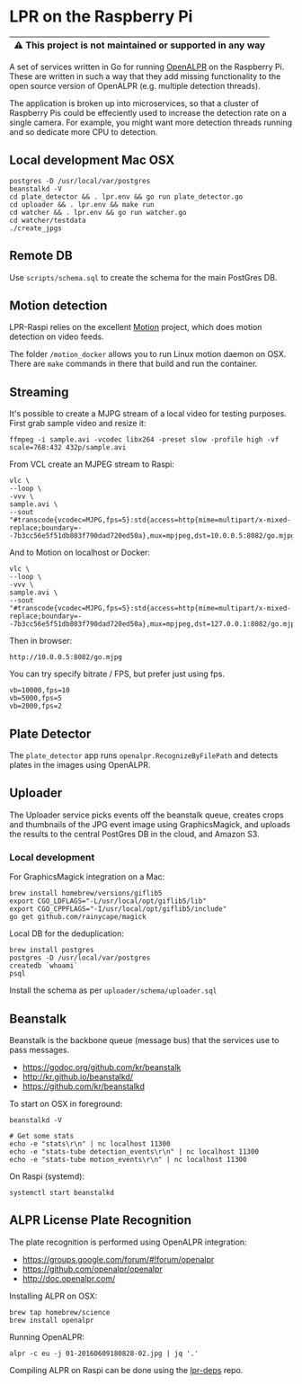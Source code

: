 # LPR on the Raspberry Pi

| :warning: **This project is not maintained or supported in any way** |
| --- |

A set of services written in Go for running [OpenALPR](https://github.com/openalpr/openalpr) on the Raspberry Pi. These are written in such a way that they add missing functionality to the open source version of OpenALPR (e.g. multiple detection threads).

The application is broken up into microservices, so that a cluster of Raspberry Pis could be effeciently used to increase the detection rate on a single camera. For example, you might want more detection threads running and so dedicate more CPU to detection.

## Local development Mac OSX

    postgres -D /usr/local/var/postgres
    beanstalkd -V
    cd plate_detector && . lpr.env && go run plate_detector.go
    cd uploader && . lpr.env && make run
    cd watcher && . lpr.env && go run watcher.go
    cd watcher/testdata
    ./create_jpgs

## Remote DB

Use `scripts/schema.sql` to create the schema for the main PostGres DB.

## Motion detection

LPR-Raspi relies on the excellent [Motion](https://motion-project.github.io/) project, which does motion detection on video feeds.

The folder `/motion_docker` allows you to run Linux motion daemon on OSX. There are `make` commands in there that build and run the container.

## Streaming

It's possible to create a MJPG stream of a local video for testing purposes. First grab sample video and resize it:

    ffmpeg -i sample.avi -vcodec libx264 -preset slow -profile high -vf scale=768:432 432p/sample.avi

From VCL create an MJPEG stream to Raspi:

    vlc \
    --loop \
    -vvv \
    sample.avi \
    --sout "#transcode{vcodec=MJPG,fps=5}:std{access=http{mime=multipart/x-mixed-replace;boundary=--7b3cc56e5f51db803f790dad720ed50a},mux=mpjpeg,dst=10.0.0.5:8082/go.mjpg,delay=0}"

And to Motion on localhost or Docker:

    vlc \
    --loop \
    -vvv \
    sample.avi \
    --sout "#transcode{vcodec=MJPG,fps=5}:std{access=http{mime=multipart/x-mixed-replace;boundary=--7b3cc56e5f51db803f790dad720ed50a},mux=mpjpeg,dst=127.0.0.1:8082/go.mjpg,delay=0}"

Then in browser:

    http://10.0.0.5:8082/go.mjpg

You can try specify bitrate / FPS, but prefer just using fps.

    vb=10000,fps=10
    vb=5000,fps=5
    vb=2000,fps=2

## Plate Detector

The `plate_detector` app runs `openalpr.RecognizeByFilePath` and detects plates in the images using OpenALPR.

## Uploader

The Uploader service picks events off the beanstalk queue, creates crops and thumbnails of the JPG event image using GraphicsMagick, and uploads the results to the central PostGres DB in the cloud, and Amazon S3.

### Local development

For GraphicsMagick integration on a Mac:

    brew install homebrew/versions/giflib5
    export CGO_LDFLAGS="-L/usr/local/opt/giflib5/lib"
    export CGO_CPPFLAGS="-I/usr/local/opt/giflib5/include"
    go get github.com/rainycape/magick

Local DB for the deduplication:

    brew install postgres
    postgres -D /usr/local/var/postgres
    createdb `whoami`
    psql

Install the schema as per `uploader/schema/uploader.sql`

## Beanstalk

Beanstalk is the backbone queue (message bus) that the services use to pass messages.

- https://godoc.org/github.com/kr/beanstalk
- http://kr.github.io/beanstalkd/
- https://github.com/kr/beanstalkd

To start on OSX in foreground:

    beanstalkd -V

    # Get some stats
    echo -e "stats\r\n" | nc localhost 11300
    echo -e "stats-tube detection_events\r\n" | nc localhost 11300
    echo -e "stats-tube motion_events\r\n" | nc localhost 11300

On Raspi (systemd):

    systemctl start beanstalkd

## ALPR License Plate Recognition

The plate recognition is performed using OpenALPR integration:

- https://groups.google.com/forum/#!forum/openalpr
- https://github.com/openalpr/openalpr
- http://doc.openalpr.com/

Installing ALPR on OSX:

    brew tap homebrew/science
    brew install openalpr

Running OpenALPR:

    alpr -c eu -j 01-20160609180828-02.jpg | jq '.'

Compiling ALPR on Raspi can be done using the [lpr-deps](https://github.com/marktheunissen/lpr-deps) repo.

